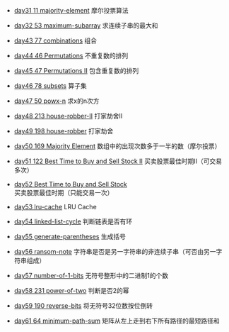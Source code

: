 - [day31 11 majority-element](https://leetcode.com/problems/majority-element/)
摩尔投票算法

- [day32 53 maximum-subarray](https://leetcode.com/problems/maximum-subarray/)
求连续子串的最大和

- [day43 77 combinations](https://leetcode.com/problems/combinations/)
组合

- [day44 46 Permutations](https://leetcode.com/problems/permutations/)
不重复数的排列

- [day45 47 Permutations II](https://leetcode.com/problems/permutations-ii/)
包含重复数的排列

- [day46 78 subsets](https://leetcode.com/problems/powx-n/)
算子集

- [day47 50 powx-n](https://leetcode.com/problems/powx-n/)
求x的n次方

- [day48 213 house-robber-II](https://leetcode.com/problems/house-robber-ii/)
打家劫舍II

- [day49 198 house-robber](https://leetcode.com/problems/house-robber/)
打家劫舍

- [day50 169 Majority Element](https://leetcode.com/problems/majority-element)
数组中的出现次数多于一半的数（摩尔投票）

- [day51 122 Best Time to Buy and Sell Stock II](https://leetcode.com/problems/best-time-to-buy-and-sell-stock-ii/)
买卖股票最佳时期II（可交易多次）

- [day52 Best Time to Buy and Sell Stock](https://leetcode.com/problems/best-time-to-buy-and-sell-stock)
买卖股票最佳时期（只能交易一次）

- [day53 lru-cache](https://leetcode.com/problems/lru-cache)
LRU Cache

- [day54 linked-list-cycle](https://leetcode.com/problems/linked-list-cycle/)
判断链表是否有环

- [day55 generate-parentheses](https://leetcode.com/problems/generate-parentheses)
生成括号

- [day56 ransom-note](https://leetcode.com/problems/ransom-note/)
字符串是否是另一字符串的非连续子串（可否由另一字符串组成）

- [day57 number-of-1-bits](https://leetcode.com/problems/number-of-1-bits)
无符号整形中的二进制1的个数

- [day58 231 power-of-two](https://leetcode.com/problems/power-of-two/)
判断是否2的幂

- [day59 190 reverse-bits](https://leetcode.com/problems/reverse-bits/)
将无符号32位数按位倒转

- [day61 64 minimum-path-sum](https://leetcode.com/problems/minimum-path-sum/)
矩阵从左上走到右下所有路径的最短路径和

